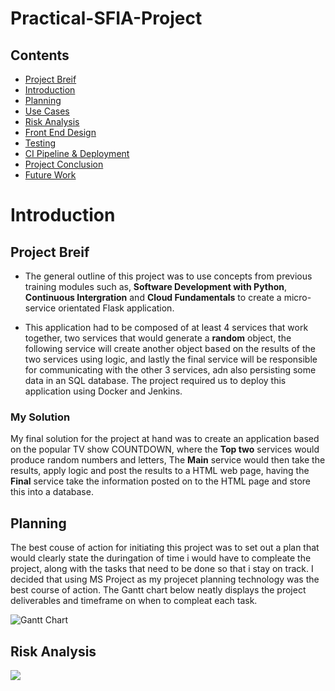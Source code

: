 # Practical-SFIA-Project

## Contents 
* [Project Breif](#ProjectBreif)
* [Introduction](#Introduction) 
* [Planning](#Planning)
* [Use Cases](#UserCases)
* [Risk Analysis](#RiskAssesment) 
* [Front End Design](#Design) 
* [Testing](#Testing)
* [CI Pipeline & Deployment](#Deployment) 
* [Project Conclusion](#Conclusion) 
* [Future Work](#FutureWork) 

<a name="Introduction"></a>
# Introduction 
## Project Breif
* The general outline of this project was to use concepts from previous training modules such as, **Software Development with Python**, **Continuous Intergration** and **Cloud Fundamentals** to create a micro-service orientated Flask application. 

* This application had to be composed of at least 4 services that work together, two services that would generate a **random** object, the following service will create another object based on the results of the two services using logic, and lastly the final service will be responsible for communicating with the other 3 services, adn also persisting some data in an SQL database. The project required us to deploy this application using Docker and Jenkins. 

### My Solution 
My final solution for the project at hand was to create an application based on the popular TV show COUNTDOWN, where the **Top two** services would produce random numbers and letters, The **Main** service would then take the results, apply logic and post the results to a HTML web page, having the **Final** service take the information posted on to the HTML page and store this into a database.  

<a name="Planning"></a>
## Planning
The best couse of action for initiating this project was to set out a plan that would clearly state the duringation of time i would have to compleate the project, along with the tasks that need to be done so that i stay on track. I decided that using MS Project as my projecet planning technology was the best course of action. The Gantt chart below neatly displays the project deliverables and timeframe on when to compleat each task. 


![Gantt Chart](https://github.com/zReginaldo/PracticalSFIAProject/blob/master/Documentation/Main_Plan.PNG)

<a name="Risk"></a>
## Risk Analysis





![](https://github.com/zReginaldo/PracticalSFIAProject/blob/master/Documentation/Risk%20Assesment.PNG)






